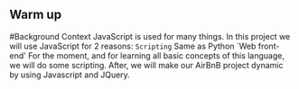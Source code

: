 ## Warm up

#Background Context
JavaScript is used for many things. In this project we will use JavaScript for 2 reasons:
	`Scripting` Same as Python
	`Web front-end'
For the moment, and for learning all basic concepts of this language, we will do some scripting. After, we will make our AirBnB project dynamic by using Javascript and JQuery.
